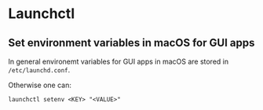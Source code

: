 # Launchctl

## Set environment variables in macOS for GUI apps

In general environemt variables for GUI apps in macOS are stored in `/etc/launchd.conf`.

Otherwise one can:

```
launchctl setenv <KEY> "<VALUE>"
```